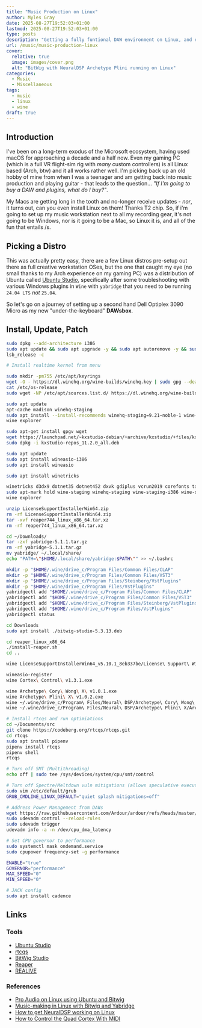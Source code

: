 ```yaml
---
title: "Music Production on Linux"
author: Myles Gray
date: 2025-08-27T19:52:03+01:00
lastmod: 2025-08-27T19:52:03+01:00
type: posts
description: "Getting a fully funtional DAW environment on Linux, and enabling your Windows plugins too."
url: /music/music-production-linux
cover:
  relative: true
  image: images/cover.png
  alt: "BitWig with NeuralDSP Archetype Plini running on Linux"
categories:
  - Music
  - Miscellaneous
tags:
  - music
  - linux
  - wine
draft: true
---
```


## Introduction

I've been on a long-term exodus of the Microsoft ecosystem, having used macOS for approaching a decade and a half now. Even my gaming PC (which is a full VR flight-sim rig with _many_ custom controllers) is all Linux based (Arch, btw) and it all works rather well. I'm picking back up an old hobby of mine from when I was a teenager and am getting back into music production and playing guitar - that leads to the question... _"If I'm going to buy a DAW and plugins, what do I buy?"_.

My Macs are getting long in the tooth and no-longer receive updates - _nor_, it turns out, can you even install Linux on them! Thanks T2 chip. So, if i'm going to set up my music workstation next to all my recording gear, it's not going to be Windows, nor is it going to be a Mac, so Linux it is, and all of the fun that entails /s.

## Picking a Distro

This was actually pretty easy, there are a few Linux distros pre-setup out there as full creative workstation OSes, but the one that caught my eye (no small thanks to my Arch experience on my gaming PC) was a distribution of Ubuntu called [Ubuntu Studio](https://ubuntustudio.org/), specifically after some troubleshooting with various Windows plugins in `Wine` with `yabridge` that you need to be running `24.04 LTS` _not_ `25.04`.

So let's go on a journey of setting up a second hand Dell Optiplex 3090 Micro as my new "under-the-keyboard" **DAWsbox**.

## Install, Update, Patch

```sh
sudo dpkg --add-architecture i386
sudo apt update && sudo apt upgrade -y && sudo apt autoremove -y && sudo apt reboot
lsb_release -c

# Install realtime kernel from menu

sudo mkdir -pm755 /etc/apt/keyrings
wget -O - https://dl.winehq.org/wine-builds/winehq.key | sudo gpg --dearmor -o /etc/apt/keyrings/winehq-archive.key -
cat /etc/os-release 
sudo wget -NP /etc/apt/sources.list.d/ https://dl.winehq.org/wine-builds/ubuntu/dists/noble/winehq-noble.sources

sudo apt update
apt-cache madison winehq-staging
sudo apt install --install-recommends winehq-staging=9.21~noble-1 wine-staging=9.21~noble-1 wine-staging-i386=9.21~noble-1 wine-staging-amd64=9.21~noble-1 wine-staging-dev=9.21~noble-1
wine explorer

sudo apt-get install gpgv wget
wget https://launchpad.net/~kxstudio-debian/+archive/kxstudio/+files/kxstudio-repos_11.2.0_all.deb
sudo dpkg -i kxstudio-repos_11.2.0_all.deb

sudo apt update
sudo apt install wineasio-i386 
sudo apt install wineasio

sudo apt install winetricks

winetricks d3dx9 dotnet35 dotnet452 dxvk gdiplus vcrun2019 corefonts tahoma
sudo apt-mark hold wine-staging winehq-staging wine-staging-i386 wine-staging-amd64 wine-staging-dev
wine explorer

unzip LicenseSupportInstallerWin64.zip 
rm -rf LicenseSupportInstallerWin64.zip 
tar -xvf reaper744_linux_x86_64.tar.xz 
rm -rf reaper744_linux_x86_64.tar.xz 

cd ~/Downloads/
tar -zxf yabridge-5.1.1.tar.gz 
rm -rf yabridge-5.1.1.tar.gz 
mv yabridge/ ~/.local/share/
echo "PATH=\"$HOME/.local/share/yabridge:$PATH\"" >> ~/.bashrc

mkdir -p "$HOME/.wine/drive_c/Program Files/Common Files/CLAP"
mkdir -p "$HOME/.wine/drive_c/Program Files/Common Files/VST3"
mkdir -p "$HOME/.wine/drive_c/Program Files/Steinberg/VstPlugins"
mkdir -p "$HOME/.wine/drive_c/Program Files/VstPlugins"
yabridgectl add "$HOME/.wine/drive_c/Program Files/Common Files/CLAP"
yabridgectl add "$HOME/.wine/drive_c/Program Files/Common Files/VST3"
yabridgectl add "$HOME/.wine/drive_c/Program Files/Steinberg/VstPlugins"
yabridgectl add "$HOME/.wine/drive_c/Program Files/VstPlugins"
yabridgectl status

cd Downloads
sudo apt install ./bitwig-studio-5.3.13.deb

cd reaper_linux_x86_64
./install-reaper.sh
cd ..

wine LicenseSupportInstallerWin64_v5.10.1_8eb337be/License\ Support\ Win64.exe

wineasio-register
wine Cortex\ Control\ v1.3.1.exe

wine Archetype\ Cory\ Wong\ X\ v1.0.1.exe
wine Archetype\ Plini\ X\ v1.0.2.exe
wine ~/.wine/drive_c/Program\ Files/Neural\ DSP/Archetype\ Cory\ Wong\ X/Archetype\ Cory\ Wong\ X.exe
wine ~/.wine/drive_c/Program\ Files/Neural\ DSP/Archetype\ Plini\ X/Archetype\ Plini\ X.exe

# Install rtcqs and run optimiations
cd ~/Documents/src
git clone https://codeberg.org/rtcqs/rtcqs.git
cd rtcqs
sudo apt install pipenv
pipenv install rtcqs
pipenv shell
rtcqs

# Turn off SMT (Multithreading)
echo off | sudo tee /sys/devices/system/cpu/smt/control

# Turn off Spectre/Meltdown vuln mitigations (allows speculative execution - good, it's fast)
sudo vim /etc/default/grub
GRUB_CMDLINE_LINUX_DEFAULT="quiet splash mitigations=off"

# Address Power Management from DAWs
wget https://raw.githubusercontent.com/Ardour/ardour/refs/heads/master/tools/udev/99-cpu-dma-latency.rules && sudo mv 99-cpu-dma-latency.rules /etc/udev/rules.d/.
sudo udevadm control --reload-rules
sudo udevadm trigger
udevadm info -a -n /dev/cpu_dma_latency

# Set CPU governor to performance
sudo systemctl mask ondemand.service
sudo cpupower frequency-set -g performance

ENABLE="true"
GOVERNOR="performance"
MAX_SPEED="0"
MIN_SPEED="0" 

# JACK config
sudo apt install cadence

```


## Links

### Tools

 - [Ubuntu Studio](https://ubuntustudio.org/)
 - [rtcqs](https://codeberg.org/rtcqs/rtcqs)
 - [BitWig Studio](https://www.bitwig.com/download/)
 - [Reaper](https://www.reaper.fm/download.php)
 - [REALIVE](https://www.realive.fm/pages/realive-7-manual)

### References

 - [Pro Audio on Linux using Ubuntu and Bitwig](https://www.youtube.com/watch?v=C45rLPAtRD8)
 - [Music-making in Linux with Bitwig and Yabridge](https://www.litui.net/music-in-linux/)
 - [How to get NeuralDSP working on Linux](https://old.reddit.com/r/NeuralDSP/comments/x1rzpr/how_to_get_neuraldsp_working_on_linux_tutorial/)
 - [How to Control the Quad Cortex With MIDI](https://www.youtube.com/watch?v=3X9HIZ3jZ0o)